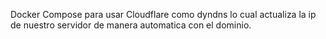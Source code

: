 Docker Compose para usar Cloudflare como dyndns lo cual actualiza la ip de nuestro servidor de manera automatica con el dominio.